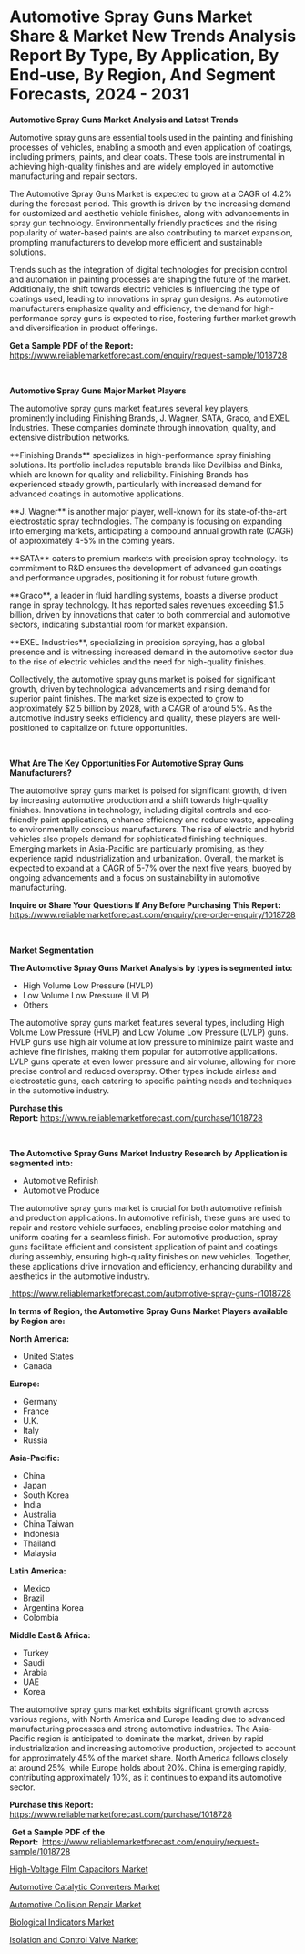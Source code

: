 <p><h1>Automotive Spray Guns Market Share & Market New Trends Analysis Report By Type, By Application, By End-use, By Region, And Segment Forecasts, 2024 - 2031</h1></p><p><strong>Automotive Spray Guns Market Analysis and Latest Trends</strong></p>
<p><p>Automotive spray guns are essential tools used in the painting and finishing processes of vehicles, enabling a smooth and even application of coatings, including primers, paints, and clear coats. These tools are instrumental in achieving high-quality finishes and are widely employed in automotive manufacturing and repair sectors.</p><p>The Automotive Spray Guns Market is expected to grow at a CAGR of 4.2% during the forecast period. This growth is driven by the increasing demand for customized and aesthetic vehicle finishes, along with advancements in spray gun technology. Environmentally friendly practices and the rising popularity of water-based paints are also contributing to market expansion, prompting manufacturers to develop more efficient and sustainable solutions.</p><p>Trends such as the integration of digital technologies for precision control and automation in painting processes are shaping the future of the market. Additionally, the shift towards electric vehicles is influencing the type of coatings used, leading to innovations in spray gun designs. As automotive manufacturers emphasize quality and efficiency, the demand for high-performance spray guns is expected to rise, fostering further market growth and diversification in product offerings.</p></p>
<p><strong>Get a Sample PDF of the Report:&nbsp;</strong> <a href="https://www.reliablemarketforecast.com/enquiry/request-sample/1018728?utm_campaign=1169&utm_medium=2&utm_source=Github&utm_content=ia&utm_term=02112024&utm_id=automotive-spray-guns">https://www.reliablemarketforecast.com/enquiry/request-sample/1018728</a></p>
<p>&nbsp;</p>
<p><strong>Automotive Spray Guns Major Market Players</strong></p>
<p><p>The automotive spray guns market features several key players, prominently including Finishing Brands, J. Wagner, SATA, Graco, and EXEL Industries. These companies dominate through innovation, quality, and extensive distribution networks.</p><p>**Finishing Brands** specializes in high-performance spray finishing solutions. Its portfolio includes reputable brands like Devilbiss and Binks, which are known for quality and reliability. Finishing Brands has experienced steady growth, particularly with increased demand for advanced coatings in automotive applications.</p><p>**J. Wagner** is another major player, well-known for its state-of-the-art electrostatic spray technologies. The company is focusing on expanding into emerging markets, anticipating a compound annual growth rate (CAGR) of approximately 4-5% in the coming years.</p><p>**SATA** caters to premium markets with precision spray technology. Its commitment to R&D ensures the development of advanced gun coatings and performance upgrades, positioning it for robust future growth.</p><p>**Graco**, a leader in fluid handling systems, boasts a diverse product range in spray technology. It has reported sales revenues exceeding $1.5 billion, driven by innovations that cater to both commercial and automotive sectors, indicating substantial room for market expansion.</p><p>**EXEL Industries**, specializing in precision spraying, has a global presence and is witnessing increased demand in the automotive sector due to the rise of electric vehicles and the need for high-quality finishes.</p><p>Collectively, the automotive spray guns market is poised for significant growth, driven by technological advancements and rising demand for superior paint finishes. The market size is expected to grow to approximately $2.5 billion by 2028, with a CAGR of around 5%. As the automotive industry seeks efficiency and quality, these players are well-positioned to capitalize on future opportunities.</p></p>
<p>&nbsp;</p>
<p><strong>What Are The Key Opportunities For Automotive Spray Guns Manufacturers?</strong></p>
<p><p>The automotive spray guns market is poised for significant growth, driven by increasing automotive production and a shift towards high-quality finishes. Innovations in technology, including digital controls and eco-friendly paint applications, enhance efficiency and reduce waste, appealing to environmentally conscious manufacturers. The rise of electric and hybrid vehicles also propels demand for sophisticated finishing techniques. Emerging markets in Asia-Pacific are particularly promising, as they experience rapid industrialization and urbanization. Overall, the market is expected to expand at a CAGR of 5-7% over the next five years, buoyed by ongoing advancements and a focus on sustainability in automotive manufacturing.</p></p>
<p><strong>Inquire or Share Your Questions If Any Before Purchasing This Report:</strong> <a href="https://www.reliablemarketforecast.com/enquiry/pre-order-enquiry/1018728?utm_campaign=1169&utm_medium=2&utm_source=Github&utm_content=ia&utm_term=02112024&utm_id=automotive-spray-guns">https://www.reliablemarketforecast.com/enquiry/pre-order-enquiry/1018728</a></p>
<p>&nbsp;</p>
<p><strong>Market Segmentation</strong></p>
<p><strong>The Automotive Spray Guns Market Analysis by types is segmented into:</strong></p>
<p><ul><li>High Volume Low Pressure (HVLP)</li><li>Low Volume Low Pressure (LVLP)</li><li>Others</li></ul></p>
<p><p>The automotive spray guns market features several types, including High Volume Low Pressure (HVLP) and Low Volume Low Pressure (LVLP) guns. HVLP guns use high air volume at low pressure to minimize paint waste and achieve fine finishes, making them popular for automotive applications. LVLP guns operate at even lower pressure and air volume, allowing for more precise control and reduced overspray. Other types include airless and electrostatic guns, each catering to specific painting needs and techniques in the automotive industry.</p></p>
<p><strong>Purchase this Report:&nbsp;</strong><a href="https://www.reliablemarketforecast.com/purchase/1018728?utm_campaign=1169&utm_medium=2&utm_source=Github&utm_content=ia&utm_term=02112024&utm_id=automotive-spray-guns">https://www.reliablemarketforecast.com/purchase/1018728</a></p>
<p>&nbsp;</p>
<p><strong>The Automotive Spray Guns Market Industry Research by Application is segmented into:</strong></p>
<p><ul><li>Automotive Refinish</li><li>Automotive Produce</li></ul></p>
<p><p>The automotive spray guns market is crucial for both automotive refinish and production applications. In automotive refinish, these guns are used to repair and restore vehicle surfaces, enabling precise color matching and uniform coating for a seamless finish. For automotive production, spray guns facilitate efficient and consistent application of paint and coatings during assembly, ensuring high-quality finishes on new vehicles. Together, these applications drive innovation and efficiency, enhancing durability and aesthetics in the automotive industry.</p></p>
<p><a href="https://www.reliablemarketforecast.com/automotive-spray-guns-r1018728?utm_campaign=1169&utm_medium=2&utm_source=Github&utm_content=ia&utm_term=02112024&utm_id=automotive-spray-guns">&nbsp;https://www.reliablemarketforecast.com/automotive-spray-guns-r1018728</a></p>
<p><strong>In terms of Region, the Automotive Spray Guns Market Players available by Region are:</strong></p>
<p>
    <p> <strong> North America: </strong>
        <ul>
            <li>United States</li>
            <li>Canada</li>
        </ul>
        </p> 
    <p> <strong> Europe: </strong>
        <ul>
            <li>Germany</li>
            <li>France</li>
            <li>U.K.</li>
            <li>Italy</li>
            <li>Russia</li>
        </ul>
        </p> 
    <p> <strong> Asia-Pacific: </strong>
        <ul>
            <li>China</li>
            <li>Japan</li>
            <li>South Korea</li>
            <li>India</li>
            <li>Australia</li>
            <li>China Taiwan</li>
            <li>Indonesia</li>
            <li>Thailand</li>
            <li>Malaysia</li>
        </ul>
        </p> 
    <p> <strong> Latin America: </strong>
        <ul>
            <li>Mexico</li>
            <li>Brazil</li>
            <li>Argentina Korea</li>
            <li>Colombia</li>
        </ul>
        </p> 
    <p> <strong> Middle East & Africa: </strong>
        <ul>
            <li>Turkey</li>
            <li>Saudi</li>
            <li>Arabia</li>
            <li>UAE</li>
            <li>Korea</li>
        </ul>
    </p>
    </p>
<p><p>The automotive spray guns market exhibits significant growth across various regions, with North America and Europe leading due to advanced manufacturing processes and strong automotive industries. The Asia-Pacific region is anticipated to dominate the market, driven by rapid industrialization and increasing automotive production, projected to account for approximately 45% of the market share. North America follows closely at around 25%, while Europe holds about 20%. China is emerging rapidly, contributing approximately 10%, as it continues to expand its automotive sector.</p></p>
<p><strong>Purchase this Report: </strong><a href="https://www.reliablemarketforecast.com/purchase/1018728?utm_campaign=1169&utm_medium=2&utm_source=Github&utm_content=ia&utm_term=02112024&utm_id=automotive-spray-guns">https://www.reliablemarketforecast.com/purchase/1018728</a></p>
<p>&nbsp;<strong>Get a Sample PDF of the Report:&nbsp;&nbsp;</strong><a href="https://www.reliablemarketforecast.com/enquiry/request-sample/1018728?utm_campaign=1169&utm_medium=2&utm_source=Github&utm_content=ia&utm_term=02112024&utm_id=automotive-spray-guns">https://www.reliablemarketforecast.com/enquiry/request-sample/1018728</a></p>
<p><strong></strong></p>
<p><p><a href="https://www.linkedin.com/pulse/global-high-voltage-film-capacitors-market-exploring-share-trends-hmjrc?utm_campaign=1169&utm_medium=2&utm_source=Github&utm_content=ia&utm_term=02112024&utm_id=automotive-spray-guns">High-Voltage Film Capacitors Market</a></p><p><a href="https://github.com/nenitafam9o0/Market-Research-Report-List-1/blob/main/automotive-catalytic-converters-market.md?utm_campaign=1169&utm_medium=2&utm_source=Github&utm_content=ia&utm_term=02112024&utm_id=automotive-spray-guns">Automotive Catalytic Converters Market</a></p><p><a href="https://github.com/bailee2qhthar/Market-Research-Report-List-1/blob/main/automotive-collision-repair-market.md?utm_campaign=1169&utm_medium=2&utm_source=Github&utm_content=ia&utm_term=02112024&utm_id=automotive-spray-guns">Automotive Collision Repair Market</a></p><p><a href="https://issuu.com/reportprime-2/docs/biological-indicators-market-size-2_260563d83d9f60?utm_campaign=1169&utm_medium=2&utm_source=Github&utm_content=ia&utm_term=02112024&utm_id=automotive-spray-guns">Biological Indicators Market</a></p><p><a href="https://www.linkedin.com/pulse/future-ready-strategic-insights-global-isolation-control-valve-p1txc?utm_campaign=1169&utm_medium=2&utm_source=Github&utm_content=ia&utm_term=02112024&utm_id=automotive-spray-guns">Isolation and Control Valve Market</a></p></p>